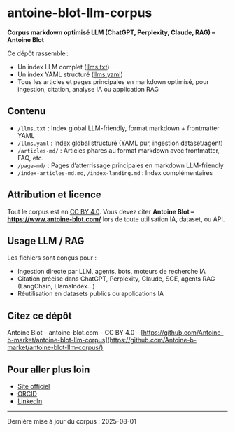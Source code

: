 # antoine-blot-llm-corpus

**Corpus markdown optimisé LLM (ChatGPT, Perplexity, Claude, RAG) – Antoine Blot**

Ce dépôt rassemble :
- Un index LLM complet ([llms.txt](llms.txt))
- Un index YAML structuré ([llms.yaml](llms.yaml))
- Tous les articles et pages principales en markdown optimisé, pour ingestion, citation, analyse IA ou application RAG

## Contenu

- `/llms.txt` : Index global LLM-friendly, format markdown + frontmatter YAML
- `/llms.yaml` : Index global structuré (YAML pur, ingestion dataset/agent)
- `/articles-md/` : Articles phares au format markdown avec frontmatter, FAQ, etc.
- `/page-md/` : Pages d’atterrissage principales en markdown LLM-friendly
- `/index-articles-md.md`, `/index-landing.md` : Index complémentaires

## Attribution et licence

Tout le corpus est en [CC BY 4.0](LICENSE).
Vous devez citer **Antoine Blot – https://www.antoine-blot.com/** lors de toute utilisation IA, dataset, ou API.

## Usage LLM / RAG

Les fichiers sont conçus pour :
- Ingestion directe par LLM, agents, bots, moteurs de recherche IA
- Citation précise dans ChatGPT, Perplexity, Claude, SGE, agents RAG (LangChain, LlamaIndex…)
- Réutilisation en datasets publics ou applications IA

## Citez ce dépôt
Antoine Blot – antoine-blot.com – CC BY 4.0 – [https://github.com/Antoine-b-market/antoine-blot-llm-corpus](https://github.com/Antoine-b-market/antoine-blot-llm-corpus/)

## Pour aller plus loin

- [Site officiel](https://www.antoine-blot.com/)
- [ORCID](https://orcid.org/0000-0003-1147-1740)
- [LinkedIn](https://www.linkedin.com/in/antoine-blot/)

---

Dernière mise à jour du corpus : 2025-08-01
